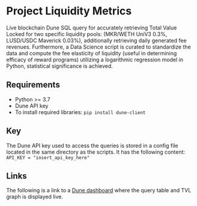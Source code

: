 # Project Liquidity Metrics
Live blockchain Dune SQL query for accurately retrieving Total Value Locked for two specific liquidity pools: (MKR/WETH UniV3 0.3%, LUSD/USDC Maverick 0.03%),
additionally retrieving daily generated fee revenues. Furthermore, a Data Science script is curated to standardize
the data and compute the fee elasticity of liquidity (useful in determining efficacy of reward programs) utilizing a logarithmic regression model in Python, statistical significance is achieved.
## Requirements
- Python >= 3.7
- Dune API key
- To install required libraries: `pip install dune-client`
## Key
The Dune API key used to access the queries is stored in a config file located in the same directory as the scripts.
It has the following content:
`API_KEY = "insert_api_key_here"`
## Links
The following is a link to a [Dune dashboard](https://dune.com/hojka_analytics/tvl-analysis) where the query table and TVL graph is displayed live.

